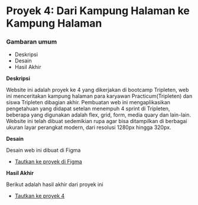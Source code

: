 # Proyek 4: Dari Kampung Halaman ke Kampung Halaman

### Gambaran umum

- Deskripsi
- Desain
- Hasil Akhir

**Deskripsi**

Website ini adalah proyek ke 4 yang dikerjakan di bootcamp Tripleten, web ini menceritakan kampung halaman para karyawan Practicum(Tripleten) dan siswa Tripleten dibagian akhir. Pembuatan web ini mengaplikasikan pengetahuan yang didapat setelan menempuh 4 sprint di Tripleten, beberapa yang digunakan adalah flex, grid, form, media quary dan lain-lain. Website ini telah dibuat sedemikian rupa agar bisa ditampilkan di berbagai ukuran layar perangkat modern, dari resolusi 1280px hingga 320px.

**Desain**

Desain web ini dibuat di Figma

- [Tautkan ke proyek di Figma](https://www.figma.com/file/1zCYcflj6BJx5VqOvXU9nb/Sprint-3-From-Homeland-to-Homeland-desktop-mobile?node-id=0%3A1)

**Hasil Akhir**

Berikut adalah hasil akhir dari proyek ini

- [Tautkan ke proyek 4](https://poiseade.github.io/web_project_3_id/)